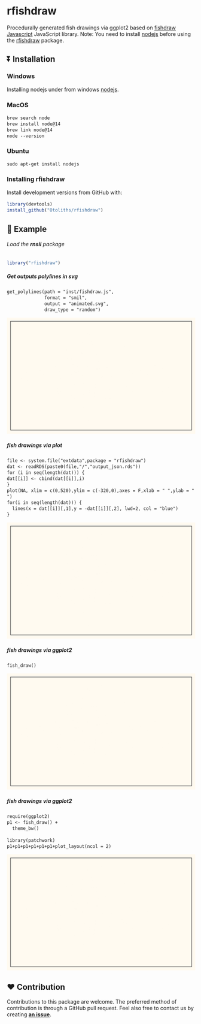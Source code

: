 # rfishdraw
Procedurally generated fish drawings via ggplot2 based on [fishdraw Javascript](https://github.com/LingDong-/fishdraw) JavaScript library. Note: You need to install [nodejs](https://nodejs.org/en/) before using the [rfishdraw](https://github.com/Otoliths/rfishdraw) package.


## :arrow_double_down: Installation

### Windows

Installing nodejs under from windows [nodejs](https://nodejs.org/en/). 

### MacOS

```
brew search node 
brew install node@14
brew link node@14
node --version
```

### Ubuntu

```
sudo apt-get install nodejs
```

### Installing rfishdraw

Install development versions from GitHub with:
```r
library(devtools)
install_github("Otoliths/rfishdraw")
```
## :beginner: Example

###### Load the **rnsii** package
```r
library("rfishdraw")
```
##### Get outputs polylines in svg
```
get_polylines(path = "inst/fishdraw.js",
              format = "smil",
              output = "animated.svg",
              draw_type = "random")
```
![](inst/animated.svg)

##### fish drawings via plot
```
file <- system.file("extdata",package = "rfishdraw")
dat <- readRDS(paste0(file,"/","output_json.rds"))
for (i in seq(length(dat))) {
dat[[i]] <- cbind(dat[[i]],i)
}
plot(NA, xlim = c(0,520),ylim = c(-320,0),axes = F,xlab = " ",ylab = " ")
for(i in seq(length(dat))) {
  lines(x = dat[[i]][,1],y = -dat[[i]][,2], lwd=2, col = "blue")
}
```
![](inst/animated.svg)

##### fish drawings via ggplot2
```
fish_draw()

```
![](inst/animated.svg)

##### fish drawings via ggplot2
```
require(ggplot2)
p1 <- fish_draw() +
  theme_bw()

library(patchwork)
p1+p1+p1+p1+p1+p1+plot_layout(ncol = 2)

```
![](inst/animated.svg)


## :heart: Contribution

Contributions to this package are welcome. 
The preferred method of contribution is through a GitHub pull request. 
Feel also free to contact us by creating [**an issue**](https://github.com/Otoliths/rfishdraw/issues).
